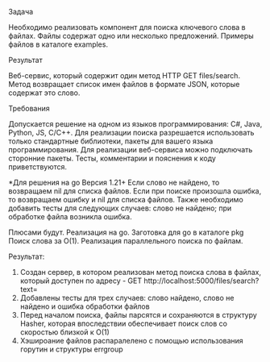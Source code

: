 Задача

Необходимо реализовать компонент для поиска ключевого слова в файлах. Файлы содержат одно или несколько предложений.
Примеры файлов в каталоге examples.

Результат

Веб-сервис, который содержит один метод HTTP GET files/search. Метод возвращает список имен файлов в формате JSON, которые содержат это слово.

Требования

Допускается решение на одном из языков программирования: C#, Java, Python, JS, C/C++.
Для реализации поиска разрешается использовать только стандартные библиотеки, пакеты для вашего языка программирования.
Для реализации веб-сервиса можно подключать сторонние пакеты.
Тесты, комментарии и пояснения к коду приветствуются.

*Для решения на go
Версия 1.21+
Если слово не найдено, то возвращаем nil для списка файлов. 
Если при поиске произошла ошибка, то возвращаем ошибку и nil для списка файлов.
Также необходимо добавить тесты для следующих случаев: слово не найдено; при обработке файла возникла ошибка.

Плюсами будут.
Реализация на go. Заготовка для go в каталоге pkg
Поиск слова за O(1).
Реализация параллельного поиска по файлам.

Результат:
1) Создан сервер, в котором реализован метод поиска слова в файлах, который доступен по адресу - GET http://localhost:5000/files/search?text=
2) Добавлены тесты для трех случаев: слово найдено, слово не найдено и ошибка обработки файлов
3) Перед началом поиска, файлы парсятся и сохраняются в структуру Hasher, которая впоследствии обеспечивает поиск слов со скоростью близкой к O(1)
4) Хэшироание файлов распаралелено с помощью использования горутин и структуры errgroup